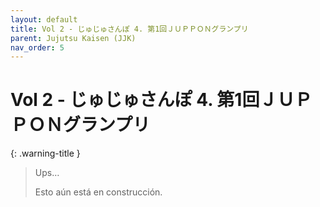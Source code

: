 ```yaml
---
layout: default
title: Vol 2 - じゅじゅさんぽ 4. 第1回ＪＵＰＰＯＮグランプリ
parent: Jujutsu Kaisen (JJK)
nav_order: 5
---
```


# Vol 2 - じゅじゅさんぽ 4. 第1回ＪＵＰＰＯＮグランプリ

{: .warning-title }
> Ups…
>
> Esto aún está en construcción.
